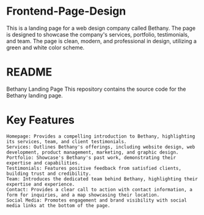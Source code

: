 # Frontend-Page-Design
This is a landing page for a web design company called Bethany. The page is designed to showcase the company's services, portfolio, testimonials, and team. The page is clean, modern, and professional in design, utilizing a green and white color scheme.

# README

Bethany Landing Page
This repository contains the source code for the Bethany landing page.

# Key Features

	Homepage: Provides a compelling introduction to Bethany, highlighting its services, team, and client testimonials.
	Services: Outlines Bethany's offerings, including website design, web development, product management, marketing, and graphic design.
	Portfolio: Showcase's Bethany's past work, demonstrating their expertise and capabilities.
	Testimonials: Features positive feedback from satisfied clients, building trust and credibility.
	Team: Introduces the dedicated team behind Bethany, highlighting their expertise and experience.
	Contact: Provides a clear call to action with contact information, a form for inquiries, and a map showcasing their location.
	Social Media: Promotes engagement and brand visibility with social media links at the bottom of the page.
